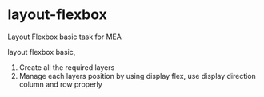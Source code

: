 # layout-flexbox
Layout Flexbox basic task for MEA

layout flexbox basic, 

1. Create all the required layers
2. Manage each layers position by using display flex, use display direction column and row properly

